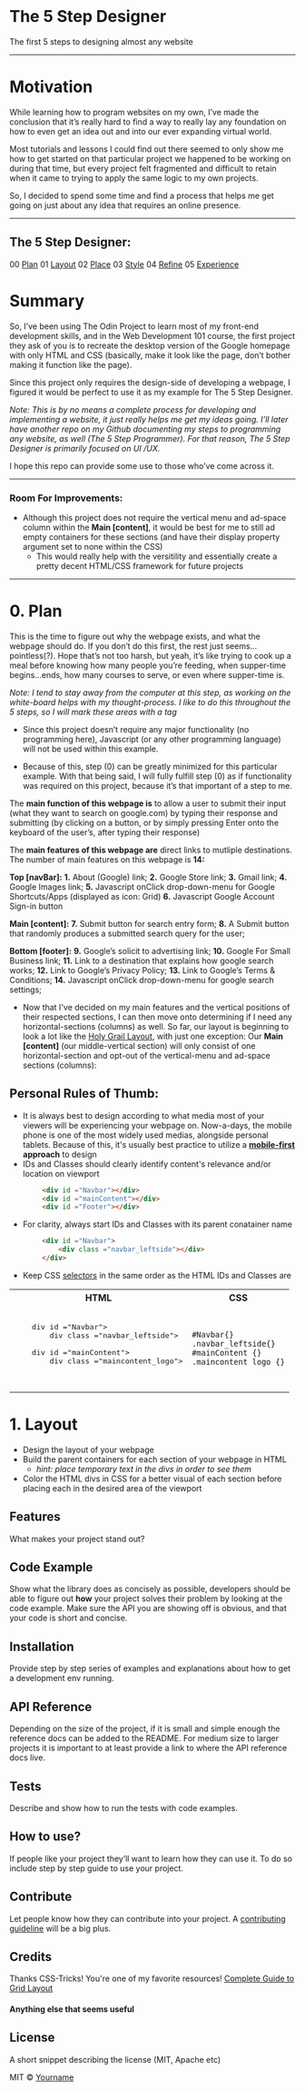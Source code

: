
**<img>**

# The 5 Step Designer
The first 5 steps to designing almost any website

---

# Motivation
While learning how to program websites on my own, I’ve made the conclusion that it’s really hard to find a way to really lay any foundation on how to even get an idea out and into our ever expanding virtual world. 

Most tutorials and lessons I could find out there seemed to only show me how to get started on that particular project we happened to be working on during that time, but every project felt fragmented and difficult to retain when it came to trying to apply the same logic to my own projects. 

So, I decided to spend some time and find a process that helps me get going on just about any idea that requires an online presence. 

---

## The 5 Step Designer:
00 [Plan](#plan)
01 [Layout](#layout)
02 [Place](#place)
03 [Style](#style)
04 [Refine](#refine)
05 [Experience](#experience)

# Summary
So, I’ve been using The Odin Project to learn most of my front-end development skills, and in the Web Development 101 course, the first project they ask of you is to recreate the desktop version of the Google homepage with only HTML and CSS (basically, make it look like the page, don’t bother making it function like the page).

Since this project only requires the design-side of developing a webpage, I figured it would be perfect to use it as my example for The 5 Step Designer.

*Note:*
*This is by no means a complete process for developing and implementing a website, it just really helps me get my ideas going. I’ll later have another repo on my Github documenting my steps to programming any website, as well (The 5 Step Programmer). For that reason, The 5 Step Designer is primarily focused on UI /UX.* 

I hope this repo can provide some use to those who’ve come across it. 

---

### Room For Improvements:
- Although this project does not require the vertical menu and ad-space column within the **Main [content]**, it would be best for me to still ad empty containers for these sections (and have their display property argument set to none within the CSS)
    - This would really help with the versitility and essentially create a pretty decent HTML/CSS framework for future projects
---

# 0. Plan
This is the time to figure out why the webpage exists, and what the webpage should do. If you don’t do this first, the rest just seems… pointless(?). Hope that’s not too harsh, but yeah, it’s like trying to cook up a meal before knowing how many people you’re feeding, when supper-time begins...ends, how many courses to serve, or even where supper-time is.

*Note: I tend to stay away from the computer at this step, as working on the white-board helps with my thought-process. I like to do this throughout the 5 steps, so I will mark these areas with a **<WB>** tag*

- Since this project doesn’t require any major functionality (no programming here), Javascript (or any other programming language) will not be used within this example.

- Because of this, step (0) can be greatly minimized for this particular example. With that being said, I will fully fulfill step (0) as if functionality was required on this project, because it’s that important of a step to me.

The **main function of this webpage is** to allow a user to submit their input (what they want to search on google.com) by typing their response and submitting (by clicking on a button, or by simply pressing Enter onto the keyboard of the user’s, after typing their response)

The **main features of this webpage are** direct links to mutliple destinations. 
The number of main features on this webpage is **14:**

**Top [navBar]:**
**1.**	About (Google) link;
**2.**	Google Store link;
**3.**	Gmail link;
**4.**	Google Images link;
**5.**	Javascript onClick drop-down-menu for Google Shortcuts/Apps (displayed as icon: Grid)
**6.**	Javascript Google Account Sign-in button

**Main [content]:**
**7.**	Submit button for search entry form;
**8.**	A Submit button that randomly produces a submitted search query for the user;

**Bottom [footer]:**
**9.**	Google’s solicit to advertising link;
**10.**	Google For Small Business link;
**11.**	Link to a destination that explains how google search works;
**12.**	Link to Google’s Privacy Policy;
**13.**	Link to Google’s Terms & Conditions;
**14.**	Javascript onClick drop-down-menu for google search settings;

- Now that I've decided on my main features and the vertical positions of their respected sections, I can then move onto determining if I need any horizontal-sections (columns) as well. So far, our layout is beginning to look a lot like the [Holy Grail Layout](https://css-tricks.com/books/fundamental-css-tactics/holy-grail-layout-5-lines-css/), with just one exception: Our **Main [content]** (our middle-vertical section) will only consist of one horizontal-section and opt-out of the vertical-menu and ad-space sections (columns):

**<gif>**

## Personal Rules of Thumb:
- It is always best to design according to what media most of your viewers will be experiencing your webpage on. Now-a-days, the mobile phone is one of the most widely used medias, alongside personal tablets. Because of this, it's usually best practice to utilize a **[mobile-first](https://designshack.net/articles/mobile/mobilefirst/) approach** to design
- IDs and Classes should clearly identify content's relevance and/or location on viewport
```html
        <div id ="Navbar"></div>
        <div id ="mainContent"></div>
        <div id ="Footer"></div>
```
- For clarity, always start IDs and Classes with its parent conatainer name
```html
        <div id ="Navbar">
            <div class ="navbar_leftside"></div>
        </div>
```
- Keep CSS [selectors](https://doc.qt.io/Qt-5/stylesheet-syntax.html) in the same order as the HTML IDs and Classes are

<table>
<tr>
<th>
HTML
</th>
<th>
CSS
</th>
</tr>

<tr>
<td>
<pre>
    div id ="Navbar">
        div class ="navbar_leftside"></div>
    </div>
    div id ="mainContent">
        div class ="maincontent_logo"></div>
    </div>
</pre>
</td>
<td>
<pre>

    #Navbar{}
    .navbar_leftside{}
    #mainContent {}
    .maincontent_logo {}

</pre>
</td>
</tr>
</table>

# 1. Layout
- **<WB>** Design the layout of your webpage
**<img>**
- Build the parent containers for each section of your webpage in HTML
**<img>**
    - *hint: place temporary text in the divs in order to see them*
    **<gif>**
- Color the HTML divs in CSS for a better visual of each section before placing each in the desired area of the viewport
**<img>**

## Features
What makes your project stand out?

## Code Example
Show what the library does as concisely as possible, developers should be able to figure out **how** your project solves their problem by looking at the code example. Make sure the API you are showing off is obvious, and that your code is short and concise.

## Installation
Provide step by step series of examples and explanations about how to get a development env running.

## API Reference

Depending on the size of the project, if it is small and simple enough the reference docs can be added to the README. For medium size to larger projects it is important to at least provide a link to where the API reference docs live.

## Tests
Describe and show how to run the tests with code examples.

## How to use?
If people like your project they’ll want to learn how they can use it. To do so include step by step guide to use your project.

## Contribute

Let people know how they can contribute into your project. A [contributing guideline](https://github.com/zulip/zulip-electron/blob/master/CONTRIBUTING.md) will be a big plus.

## Credits
Thanks CSS-Tricks! You're one of my favorite resources! 
[Complete Guide to Grid Layout](https://css-tricks.com/snippets/css/complete-guide-grid/)

#### Anything else that seems useful

## License
A short snippet describing the license (MIT, Apache etc)

MIT © [Yourname]()
